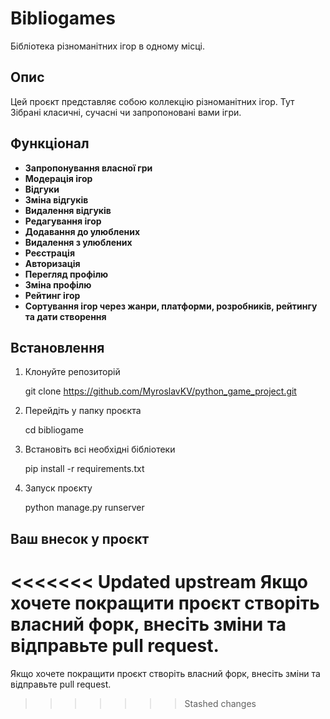 # Bibliogames

Бібліотека різноманітних ігор в одному місці.


## Опис


Цей проєкт представляє собою коллекцію різноманітних ігор. Тут Зібрані класичні, сучасні чи запропоновані вами ігри.


## Функціонал

- **Запропонування власної гри**
- **Модерація ігор**
- **Відгуки**
- **Зміна відгуків**
- **Видалення відгуків**
- **Редагування ігор**
- **Додавання до улюблених**
- **Видалення з улюблених**
- **Реєстрація**
- **Авторизація**
- **Перегляд профілю**
- **Зміна профілю**
- **Рейтинг ігор**
- **Сортування ігор через жанри, платформи, розробників, рейтингу та дати створення**


## Встановлення


1. Клонуйте репозиторій

    git clone https://github.com/MyroslavKV/python_game_project.git


2. Перейдіть у папку проєкта

    cd bibliogame


3. Встановіть всі необхідні бібліотеки

    pip install -r requirements.txt


4. Запуск проєкту

    python manage.py runserver


## Ваш внесок у проєкт

<<<<<<< Updated upstream
Якщо хочете покращити проєкт створіть власний форк, внесіть зміни та відправьте pull request.
=======
Якщо хочете покращити проєкт створіть власний форк, внесіть зміни та відправьте pull request.
>>>>>>> Stashed changes
